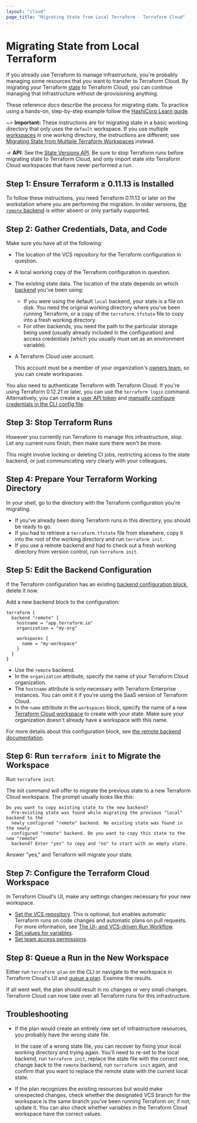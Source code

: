 ```yaml
---
layout: "cloud"
page_title: "Migrating State from Local Terraform - Terraform Cloud"
---
```


[state]: /docs/state/index.html
[backend]: /docs/backends/index.html
[backend-config]: /docs/backends/config.html
[cli-workspaces]: /docs/state/workspaces.html
[user-token]: ../users-teams-organizations/users.html#api-tokens
[remote-backend]: /docs/backends/types/remote.html
[cli-credentials]: /docs/commands/cli-config.html#credentials
[owners team]: ../users-teams-organizations/teams.html#the-owners-team
[workspaces]: ../workspaces/index.html

# Migrating State from Local Terraform

If you already use Terraform to manage infrastructure, you're probably managing some resources that you want to transfer to Terraform Cloud. By migrating your Terraform [state][] to Terraform Cloud, you can continue managing that infrastructure without de-provisioning anything.

These reference docs describe the process for migrating state. To practice using a hands-on, step-by-step example follow the [HashiCorp Learn guide](https://learn.hashicorp.com/terraform/tfc/tfc_migration?utm_source=WEBSITE&utm_medium=WEB_IO&utm_offer=ARTICLE_PAGE&utm_content=DOCS).

~> **Important:** These instructions are for migrating state in a basic working directory that only uses the `default` workspace. If you use multiple [workspaces][cli-workspaces] in one working directory, the instructions are different; see [Migrating State from Multiple Terraform Workspaces](./workspaces.html) instead.

-> **API:** See the [State Versions API](../api/state-versions.html). Be sure to stop Terraform runs before migrating state to Terraform Cloud, and only import state into Terraform Cloud workspaces that have never performed a run.

## Step 1: Ensure Terraform ≥ 0.11.13 is Installed

To follow these instructions, you need Terraform 0.11.13 or later on the workstation where you are performing the migration. In older versions, [the `remote` backend][remote-backend] is either absent or only partially supported.

## Step 2: Gather Credentials, Data, and Code

Make sure you have all of the following:

- The location of the VCS repository for the Terraform configuration in question.
- A local working copy of the Terraform configuration in question.
- The existing state data. The location of the state depends on which [backend][] you've been using:
    - If you were using the default `local` backend, your state is a file on disk. You need the original working directory where you've been running Terraform, or a copy of the `terraform.tfstate` file to copy into a fresh working directory.
    - For other backends, you need the path to the particular storage being used (usually already included in the configuration) and access credentials (which you usually must set as an environment variable).
- A Terraform Cloud user account.

    This account must be a member of your organization's [owners team][], so you can create workspaces.

You also need to authenticate Terraform with Terraform Cloud.  If you're using Terraform 0.12.21 or later, you can use the `terraform login` command. Alternatively, you can create a [user API token][user-token] and [manually configure credentials in the CLI config file][cli-credentials].

## Step 3: Stop Terraform Runs

However you currently run Terraform to manage this infrastructure, stop. Let any current runs finish, then make sure there won't be more.

This might involve locking or deleting CI jobs, restricting access to the state backend, or just communicating very clearly with your colleagues.

## Step 4: Prepare Your Terraform Working Directory

In your shell, go to the directory with the Terraform configuration you're migrating.

- If you've already been doing Terraform runs in this directory, you should be ready to go.
- If you had to retrieve a `terraform.tfstate` file from elsewhere, copy it into the root of the working directory and run `terraform init`.
- If you use a remote backend and had to check out a fresh working directory from version control, run `terraform init`.

## Step 5: Edit the Backend Configuration

If the Terraform configuration has an existing [backend configuration block][backend-config], delete it now.

Add a new backend block to the configuration:

``` hcl
terraform {
  backend "remote" {
    hostname = "app.terraform.io"
    organization = "my-org"

    workspaces {
      name = "my-workspace"
    }
  }
}
```

- Use the `remote` backend.
- In the `organization` attribute, specify the name of your Terraform Cloud organization.
- The `hostname` attribute is only necessary with Terraform Enterprise instances. You can omit it if you're using the SaaS version of Terraform Cloud.
- In the `name` attribute in the `workspaces` block, specify the name of a new [Terraform Cloud workspace][workspaces] to create with your state. Make sure your organization doesn't already have a workspace with this name.

For more details about this configuration block, see [the remote backend documentation][remote-backend].

## Step 6: Run `terraform init` to Migrate the Workspace

Run `terraform init`.

The init command will offer to migrate the previous state to a new Terraform Cloud workspace. The prompt usually looks like this:

```
Do you want to copy existing state to the new backend?
  Pre-existing state was found while migrating the previous "local" backend to the
  newly configured "remote" backend. No existing state was found in the newly
  configured "remote" backend. Do you want to copy this state to the new "remote"
  backend? Enter "yes" to copy and "no" to start with an empty state.
```

Answer "yes," and Terraform will migrate your state.

## Step 7: Configure the Terraform Cloud Workspace

In Terraform Cloud's UI, make any settings changes necessary for your new workspace.

- [Set the VCS repository](../workspaces/vcs.html#vcs-connection-and-repository). This is optional, but enables automatic Terraform runs on code changes and automatic plans on pull requests. For more information, see [The UI- and VCS-driven Run Workflow](../run/ui.html).
- [Set values for variables](../workspaces/variables.html).
- [Set team access permissions](../workspaces/access.html).

## Step 8: Queue a Run in the New Workspace

Either run `terraform plan` on the CLI or navigate to the workspace in Terraform Cloud's UI and [queue a plan](../run/ui.html#starting-runs). Examine the results.

If all went well, the plan should result in no changes or very small changes. Terraform Cloud can now take over all Terraform runs for this infrastructure.

## Troubleshooting

- If the plan would create an entirely new set of infrastructure resources, you probably have the wrong state file.

    In the case of a wrong state file, you can recover by fixing your local working directory and trying again. You'll need to re-set to the local backend, run `terraform init`, replace the state file with the correct one, change back to the `remote` backend, run `terraform init` again, and confirm that you want to replace the remote state with the current local state.
- If the plan recognizes the existing resources but would make unexpected changes, check whether the designated VCS branch for the workspace is the same branch you've been running Terraform on; if not, update it. You can also check whether variables in the Terraform Cloud workspace have the correct values.
